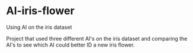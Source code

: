 # AI-iris-flower
Using AI on the iris dataset

Project that used three different AI's on the iris dataset and comparing the AI's to see which AI could better ID a new iris flower.
